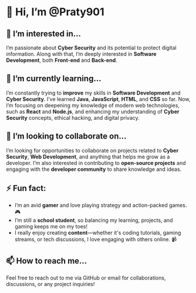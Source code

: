 # 👋 Hi, I’m @Praty901

## 👀 I’m interested in...
I’m passionate about **Cyber Security** and its potential to protect digital information. Along with that, I’m deeply interested in **Software Development**, both **Front-end** and **Back-end**. 

## 🌱 I’m currently learning...
I’m constantly trying to **improve** my skills in **Software Development** and **Cyber Security**. I’ve learned **Java**, **JavaScript**, **HTML**, and **CSS** so far. Now, I’m focusing on deepening my knowledge of modern web technologies, such as **React** and **Node.js**, and enhancing my understanding of **Cyber Security** concepts, ethical hacking, and digital privacy.

## 💞️ I’m looking to collaborate on...
I’m looking for opportunities to collaborate on projects related to **Cyber Security**, **Web Development**, and anything that helps me grow as a developer. I’m also interested in contributing to **open-source projects** and engaging with the **developer community** to share knowledge and ideas.

## ⚡ Fun fact:
- I’m an avid **gamer** and love playing strategy and action-packed games. 🎮
- I’m still a **school student**, so balancing my learning, projects, and gaming keeps me on my toes!
- I really enjoy creating **content**—whether it's coding tutorials, gaming streams, or tech discussions, I love engaging with others online. 📹

## 📫 How to reach me...
Feel free to reach out to me via GitHub or email for collaborations, discussions, or any project inquiries!

